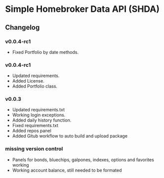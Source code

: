 # Simple Homebroker Data API (SHDA)

## Changelog

### v0.0.4-rc1
- Fixed Portfolio by date methods.

### v0.0.4-rc1
- Updated requirements.
- Added License.
- Added Portfolio class.

### v0.0.3
- Updated requirements.txt
- Working login exceptions.
- Added daily history function.
- Fixed requirements.txt
- Added repos panel
- Added Gitub workflow to auto build and upload package

### missing version control
- Panels for bonds, bluechips, galpones, indexes, options and favorites working
- Working account balance, still needed to be formated
